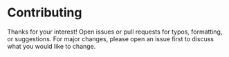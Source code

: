 # Contributing

Thanks for your interest! Open issues or pull requests for typos, formatting, or suggestions.
For major changes, please open an issue first to discuss what you would like to change.
